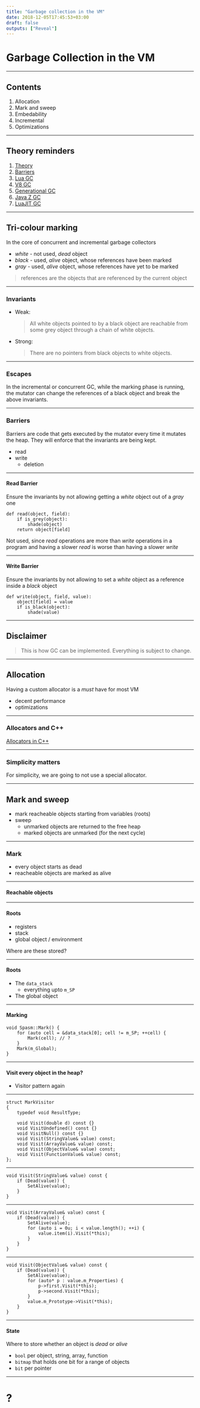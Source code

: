 ```yaml
---
title: "Garbage collection in the VM"
date: 2018-12-05T17:45:53+03:00
draft: false
outputs: ["Reveal"]
---
```

# Garbage Collection in the VM

---
## Contents

1. Allocation
2. Mark and sweep
3. Embedability
4. Incremental 
5. Optimizations

---
## Theory reminders

1. [Theory](https://github.com/TUDelft-IN4303-2016/lectures/raw/master/11-garbage-collection/Garbage%20Collection.pdf)
0. [Barriers](https://www.cs.kent.ac.uk/pubs/2010/3011/content.pdf)
0. [Lua GC](http://www.inf.puc-rio.br/~roberto/talks/gc-lua.pdf)
0. [V8 GC](http://jayconrod.com/posts/55/a-tour-of-v8-garbage-collection)
0. [Generational GC](https://www.ps.uni-saarland.de/courses/gc-ws01/slides/generational_gc.pdf)
0. [Java Z GC](http://cr.openjdk.java.net/~pliden/slides/ZGC-FOSDEM-2018.pdf)
0. [LuaJIT GC](http://wiki.luajit.org/New-Garbage-Collector)

---
## Tri-colour marking

In the core of concurrent and incremental garbage collectors

- _white_ - not used, _dead_ object
- _black_ - used, _alive_ object, whose references have been marked
- _gray_ - used, _alive_ object, whose references have yet to be marked

> references are the objects that are referenced by the current object

---
### Invariants

- Weak:

  > All white objects pointed to by a black object are reachable from some grey
  > object through a chain of white objects.

- Strong:

  > There are no pointers from black objects to white objects.

---
### Escapes

In the incremental or concurrent GC, while the marking phase is running, the
mutator can change the references of a black object and break the above
invariants.

---
### Barriers

Barriers are code that gets executed by the mutator every time it mutates the
heap. They will enforce that the invariants are being kept.

- read
- write
  - deletion

---
#### Read Barrier

Ensure the invariants by not allowing getting a _white_ object out of a _gray_
one

    def read(object, field):
        if is_grey(object):
            shade(object)
        return object[field]

Not used, since _read_ operations are more than _write_ operations in a program
and having a slower _read_ is worse than having a slower _write_

---
#### Write Barrier

Ensure the invariants by not allowing to set a _white_ object as a reference
inside a _black_ object

    def write(object, field, value):
        object[field] = value
        if is_black(object):
            shade(value)


---
## Disclaimer

> This is how GC can be implemented. Everything is subject to change.

---
## Allocation

Having a custom allocator is a *must* have for most VM

- decent performance
- optimizations

---
### Allocators and C++

[Allocators in
C++](https://sofiacpp.github.io/advanced-cpp/slides/17_allocators.html)

---
### Simplicity matters

For simplicity, we are going to not use a special allocator.

---
## Mark and sweep


- mark reacheable objects starting from variables (roots)
- sweep
    - unmarked objects are returned to the free heap
    - marked objects are unmarked (for the next cycle)

---
### Mark

- every object starts as dead
- reacheable objects are marked as alive

---
#### Reachable objects


---
#### Roots

- registers
- stack
- global object / environment

Where are these stored?

---
#### Roots

- The `data_stack`
    - everything upto `m_SP`
- The global object

---
#### Marking

    void Spasm::Mark() {
        for (auto cell = &data_stack[0]; cell != m_SP; ++cell) {
            Mark(cell); // ?
        }
        Mark(m_Global);
    }

---
#### Visit every object in the heap?

- Visitor pattern again

---

    struct MarkVisitor
    {
        typedef void ResultType;

        void Visit(double d) const {}
        void VisitUndefined() const {}
        void VisitNull() const {}
        void Visit(StringValue& value) const;
        void Visit(ArrayValue& value) const;
        void Visit(ObjectValue& value) const;
        void Visit(FunctionValue& value) const;
    };

---

    void Visit(StringValue& value) const {
        if (Dead(value)) {
            SetAlive(value);
        }
    }

---

    void Visit(ArrayValue& value) const {
        if (Dead(value)) {
            SetAlive(value);
            for (auto i = 0u; i < value.length(); ++i) {
                value.item(i).Visit(*this);
            }
        }
    }

---

    void Visit(ObjectValue& value) const {
        if (Dead(value)) {
            SetAlive(value);
            for (auto* p : value.m_Properties) {
                p->first.Visit(*this);
                p->second.Visit(*this);
            }
            value.m_Prototype->Visit(*this);
        }
    }

---
#### State

Where to store whether an object is *dead* or *alive*

- `bool` per object, string, array, function
- `bitmap` that holds one bit for a range of objects
- `bit` per pointer



---
# ?

